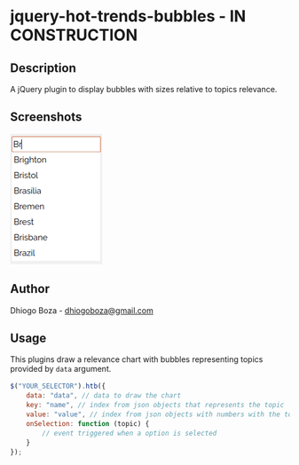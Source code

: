 # jquery-hot-trends-bubbles - IN CONSTRUCTION

## Description
A jQuery plugin to display bubbles with sizes relative to topics relevance.

## Screenshots
![Alt text](/screenshots/screenshot01.png?raw=true "Screenshot 01")

## Author
Dhiogo Boza - dhiogoboza@gmail.com

## Usage

This plugins draw a relevance chart with bubbles representing topics provided by `data` argument.

```javascript
$("YOUR_SELECTOR").htb({
    data: "data", // data to draw the chart
    key: "name", // index from json objects that represents the topic
    value: "value", // index from json objects with numbers with the topics relevance
    onSelection: function (topic) {
        // event triggered when a option is selected
    }
});
```
